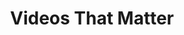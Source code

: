 ---
title: Videos That Matter
weight: 2
logo_image_path: /assets/images/projects/vtm.png
videos:
  - video_embed: <iframe width="560" height="315" src="https://www.youtube.com/embed/yysqd9w-ZPw" frameborder="0" allowfullscreen></iframe>
  - video_embed: <iframe width="560" height="315" src="https://www.youtube.com/embed/uBJxnl2deTM" frameborder="0" allowfullscreen></iframe>
---
